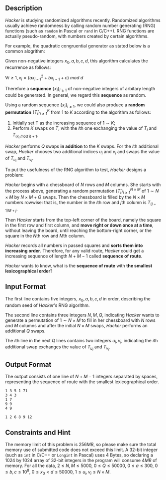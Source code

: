 ## Description

*Hacker* is studying randomized algorithms recently. Randomized algorithms usually achieve randomness by calling random number generating (RNG) functions (such as `random` in Pascal or `rand` in C/C++). RNG functions are actually pseudo-random, with numbers created by certain algorithms.

For example, the quadratic congruential generator as stated below is a common alogrithm:

Given non-negative integers $x_0,a,b,c,d$, this algorithm calculates the recurrence as follows:

$\forall i \geq 1, x_i = ( ax_{i-1}^2+bx_{i-1}+c ) \ mod \ d$

Therefore a **sequence** $\{x_i\}_{i \geq 1}$ of non-negative integers of arbitary length could be generated. In general, we regard this **sequence** as random.

Using a random sequence $\{x_i\}_{i \geq 1}$, we could also produce a **random permutation** $\{T_i\}_{i \geq 1}^K$ from $1$ to $K$ according to the algorithm as follows:

1. Initially set T as the increasing sequence of $1 \sim K$;
2. Perform $K$ swaps on $T$, with the $i$th one exchanging the value of $T_i$ and $T_{(x_i \ mod \ i)+1}$.

*Hacker* performs $Q$ swaps **in addition** to the $K$ swaps. For the $i$th additional swap, *Hacker* chooses two additional indices $u_i$ and $v_i$ and swaps the value of $T_{u_i}$ and $T_{v_i}$.

To put the usefulness of the RNG algorithm to test, *Hacker* designs a problem:

*Hacker* begins with a chessboard of $N$ rows and $M$ columns. She starts with the process above, generating a random permutation $\{T_i\}_{i \geq 1}^{N \times M}$ of $1 \sim N \times M$ by $N \times M + Q$ swaps. Then the chessboard is filled by the $N \times M$ numbers rowwise: that is, the number in the $i$th row and $j$th column is $T_{(i-1)M+j}$.

Then *Hacker* starts from the top-left corner of the board, namely the square in the first row and first column, and **move right or down once at a time**, without leaving the board, until reaching the bottom-right corner, or the square in the $N$th row and $M$th column.

*Hacker* records all numbers in passed squares and **sorts them into increasing order**. Therefore, for any valid route, *Hacker* could get a increasing sequence of length $N+M-1$ called **sequence of route**.

*Hacker* wants to know, what is the **sequence of route** with **the smallest lexicographical order**?


## Input Format

The first line contains five integers, $x_0,a,b,c,d$ in order, describing the random seed of *Hacker*'s RNG algorithm.

The second line contains three integers $N,M,Q$, indicating *Hacker* wants to generate a permutation of $1 \sim N \times M$ to fill in her chessboard with $N$ rows and $M$ columns and after the initial $N \times M$ swaps, *Hacker* performs an additional $Q$ swaps.

The $i$th line in the next $Q$ lines contains two integers $u_i,v_i$, indicating the $i$th additional swap exchanges the value of $T_{u_i}$ and $T_{v_i}$.

## Output Format

The output consists of one line of $N+M-1$ integers separated by spaces, representing the sequence of route with the smallest lexicographical order.

```input1
1 3 5 1 71
3 4 3
1 7
9 9
4 9
```
```output1
1 2 6 8 9 12
```

## Constraints and Hint

The memory limit of this problem is $256 MB$, so please make sure the total memory use of submitted code does not exceed this limit. A $32$-bit integer (such as `int` in C/C++ or `Longint` in Pascal) uses $4$ Bytes, so declaring a $1024$ by $1024$ array of $32$-bit integers in the program will consume $4 MB$ of memory.
For all the data, $2 \leq N,M \leq 5000$, $0 \leq Q \leq 50000$, $0 \leq a \leq 300$, $0 \leq b,c \leq 10^8$, $0 \leq x_0 < d \leq 50000$, $1 \leq u_i,v_i \leq N \times M$.